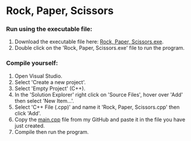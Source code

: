 # Rock, Paper, Scissors

### Run using the executable file:
1. Download the executable file here: [Rock, Paper, Scissors.exe](Rock%2C%20Paper%2C%20Scissors.exe).
2. Double click on the 'Rock, Paper, Scissors.exe' file to run the program.

### Compile yourself:
1. Open Visual Studio.
2. Select 'Create a new project'.
3. Select 'Empty Project' (C++).
4. In the 'Solution Explorer' right click on 'Source Files', hover over 'Add' then select 'New Item...'.
5. Select 'C++ File (.cpp)' and name it 'Rock, Paper, Scissors.cpp' then click 'Add'.
6. Copy the [main.cpp](main.cpp) file from my GitHub and paste it in the file you have just created.
7. Compile then run the program.

